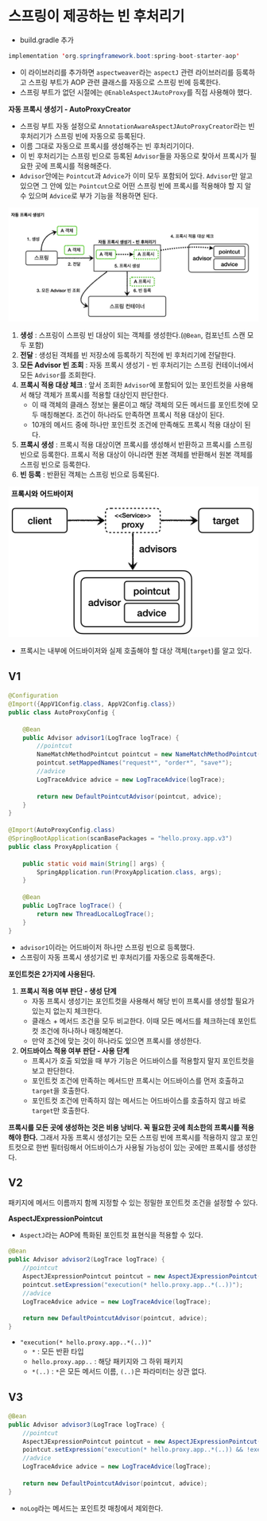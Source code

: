 # 스프링이 제공하는 빈 후처리기

- build.gradle 추가
```java
implementation 'org.springframework.boot:spring-boot-starter-aop'
```
- 이 라이브러리를 추가하면 `aspectweaver`라는 `aspectJ` 관련 라이브러리를 등록하고 스프링 부트가 AOP 관련 클래스를 자동으로 스프링 빈에 등록한다.
- 스프링 부트가 없던 시절에는 `@EnableAspectJAutoProxy`를 직접 사용해야 했다.

**자동 프록시 생성기 - AutoProxyCreator**
- 스프링 부트 자동 설정으로 `AnnotationAwareAspectJAutoProxyCreator`라는 빈 후처리기가 스프링 빈에 자동으로 등록된다.
- 이름 그대로 자동으로 프록시를 생성해주는 빈 후처리기이다.
- 이 빈 후처리기는 스프링 빈으로 등록된 `Advisor`들을 자동으로 찾아서 프록시가 필요한 곳에 프록시를 적용해준다.
- `Advisor`안에는 `Pointcut`과 `Advice`가 이미 모두 포함되어 있다. `Advisor`만 알고 있으면 그 안에 있는 `Pointcut`으로 어떤 스프링 빈에
    프록시를 적용해야 할 지 알 수 있으며 `Advice`로 부가 기능을 적용하면 된다.

![img.png](image/img_5.png)

1. **생성** : 스프링이 스프링 빈 대상이 되는 객체를 생성한다.(`@Bean`, 컴포넌트 스캔 모두 포함)
2. **전달** : 생성된 객체를 빈 저장소에 등록하기 직전에 빈 후처리기에 전달한다.
3. **모든 Advisor 빈 조회** : 자동 프록시 생성기 - 빈 후처리기는 스프링 컨테이너에서 모든 `Advisor`를 조회한다.
4. **프록시 적용 대상 체크** : 앞서 조회한 `Advisor`에 포함되어 있는 포인트컷을 사용해서 해당 객체가 프록시를 적용할 대상인지 판단한다.
   - 이 때 객체의 클래스 정보는 물론이고 해당 객체의 모든 메서드를 포인트컷에 모두 매칭해본다. 조건이 하나라도 만족하면 프록시 적용 대상이 된다.
   - 10개의 메서드 중에 하나만 포인트컷 조건에 만족해도 프록시 적용 대상이 된다.
5. **프록시 생성** : 프록시 적용 대상이면 프록시를 생성해서 반환하고 프록시를 스프링 빈으로 등록한다. 프록시 적용 대상이 아니라면 원본 객체를 반환해서
        원본 객체를 스프링 빈으로 등록한다.
6. **빈 등록** : 반환된 객체는 스프링 빈으로 등록된다.

![img_1.png](image/img_6.png)

- 프록시는 내부에 어드바이저와 실제 호출해야 할 대상 객체(`target`)를 알고 있다.

## V1

```java
@Configuration
@Import({AppV1Config.class, AppV2Config.class})
public class AutoProxyConfig {

    @Bean
    public Advisor advisor1(LogTrace logTrace) {
        //pointcut
        NameMatchMethodPointcut pointcut = new NameMatchMethodPointcut();
        pointcut.setMappedNames("request*", "order*", "save*");
        //advice
        LogTraceAdvice advice = new LogTraceAdvice(logTrace);

        return new DefaultPointcutAdvisor(pointcut, advice);
    }
}

@Import(AutoProxyConfig.class)
@SpringBootApplication(scanBasePackages = "hello.proxy.app.v3")
public class ProxyApplication {

    public static void main(String[] args) {
        SpringApplication.run(ProxyApplication.class, args);
    }

    @Bean
    public LogTrace logTrace() {
        return new ThreadLocalLogTrace();
    }
}
```
- `advisor1`이라는 어드바이저 하나만 스프링 빈으로 등록했다.
- 스프링이 자동 프록시 생성기로 빈 후처리기를 자동으로 등록해준다.

**포인트컷은 2가지에 사용된다.**
1. **프록시 적용 여부 판단 - 생성 단계**
   - 자동 프록시 생성기는 포인트컷을 사용해서 해당 빈이 프록시를 생성할 필요가 있는지 없는지 체크한다.
   - 클래스 + 메서드 조건을 모두 비교한다. 이때 모든 메서드를 체크하는데 포인트컷 조건에 하나하나 매칭해본다.
   - 만약 조건에 맞는 것이 하나라도 있으면 프록시를 생성한다.
2. **어드바이스 적용 여부 판단 - 사용 단계**
   - 프록시가 호출 되었을 때 부가 기능은 어드바이스를 적용할지 말지 포인트컷을 보고 판단한다.
   - 포인트컷 조건에 만족하는 메서드만 프록시는 어드바이스를 먼저 호출하고 `target`을 호출한다.
   - 포인트컷 조건에 만족하지 않는 메서드는 어드바이스를 호출하지 않고 바로 `target`만 호출한다.

**프록시를 모든 곳에 생성하는 것은 비용 낭비다. 꼭 필요한 곳에 최소한의 프록시를 적용해야 한다.** 그래서 자동 프록시 생성기는 모든 스프링 빈에 프록시를
적용하지 않고 포인트컷으로 한번 필터링해서 어드바이스가 사용될 가능성이 있는 곳에만 프록시를 생성한다.

## V2

패키지에 메서드 이름까지 함께 지정할 수 있는 정밀한 포인트컷 조건을 설정할 수 있다.

**AspectJExpressionPointcut**
- `AspectJ`라는 AOP에 특화된 포인트컷 표현식을 적용할 수 있다.

```java
@Bean
public Advisor advisor2(LogTrace logTrace) {
    //pointcut
    AspectJExpressionPointcut pointcut = new AspectJExpressionPointcut();
    pointcut.setExpression("execution(* hello.proxy.app..*(..))");
    //advice
    LogTraceAdvice advice = new LogTraceAdvice(logTrace);

    return new DefaultPointcutAdvisor(pointcut, advice);
}
```
- `"execution(* hello.proxy.app..*(..))"`
  - `*` : 모든 반환 타입
  - `hello.proxy.app..` : 해당 패키지와 그 하위 패키지
  - `*(..)` : `*`은 모든 메서드 이름, `(..)`은 파라미터는 상관 없다.

## V3

```java
@Bean
public Advisor advisor3(LogTrace logTrace) {
    //pointcut
    AspectJExpressionPointcut pointcut = new AspectJExpressionPointcut();
    pointcut.setExpression("execution(* hello.proxy.app..*(..)) && !execution(* hello.proxy.app..noLog(..))");
    //advice
    LogTraceAdvice advice = new LogTraceAdvice(logTrace);

    return new DefaultPointcutAdvisor(pointcut, advice);
}
```
- `noLog`라는 메서드는 포인트컷 매칭에서 제외한다.


